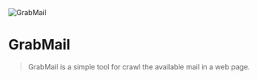 <img src='https://www.photobox.co.uk/my/photo/full?photo_id=502912708494' title='GrabMail' alt='GrabMail'>

# GrabMail

> GrabMail is a simple tool for crawl the available mail in a web page.

